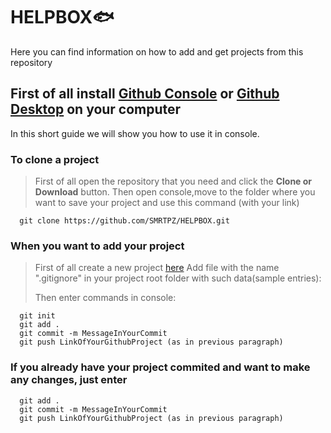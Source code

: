 # HELPBOX:fish:
Here you can find information on how to add and get projects from this repository


## First of all install [Github Console](https://git-scm.com/download/win) or [Github Desktop](https://desktop.github.com/) on your computer

In this short guide we will show you how to use it in console.


### To clone a project
> First of all open the repository that you need and click the **Clone or Download** button.
> Then open console,move to the folder where you want to save your project and use this command (with your link)
 ```
   git clone https://github.com/SMRTPZ/HELPBOX.git 
 ```


### When you want to add your project
> First of all create a new project [here](https://github.com/SMTRPZ)
> Add file with the name ".gitignore" in your project root folder with such data(sample entries):
>> 
>> 
> Then enter commands in console:
 ```
   git init
   git add .
   git commit -m MessageInYourCommit
   git push LinkOfYourGithubProject (as in previous paragraph) 
 ```

### If you already have your project commited and want to make any changes, just enter
 ```
   git add .
   git commit -m MessageInYourCommit
   git push LinkOfYourGithubProject (as in previous paragraph) 
 ```
